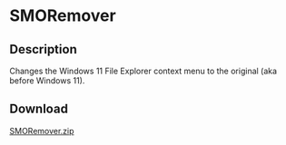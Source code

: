 # SMORemover
## Description
Changes the Windows 11 File Explorer context menu to the original (aka before Windows 11).

## Download
[SMORemover.zip](https://github.com/Lexz-08/SMORemover/releases/download/smo-remover/SMORemover.zip)
